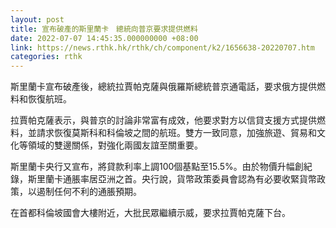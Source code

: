 ```yaml
---
layout: post
title: 宣布破產的斯里蘭卡　總統向普京要求提供燃料
date: 2022-07-07 14:45:35.000000000 +08:00
link: https://news.rthk.hk/rthk/ch/component/k2/1656638-20220707.htm
categories: rthk
---
```


斯里蘭卡宣布破產後，總統拉賈帕克薩與俄羅斯總統普京通電話，要求俄方提供燃料和恢復航班。

拉賈帕克薩表示，與普京的討論非常富有成效，他要求對方以信貸支援方式提供燃料，並請求恢復莫斯科和科倫坡之間的航班。雙方一致同意，加強旅遊、貿易和文化等領域的雙邊關係，對強化兩國友誼至關重要。

斯里蘭卡央行又宣布，將貸款利率上調100個基點至15.5%。由於物價升幅創紀錄，斯里蘭卡通脹率居亞洲之首。央行說，貨幣政策委員會認為有必要收緊貨幣政策，以遏制任何不利的通脹預期。

在首都科倫坡國會大樓附近，大批民眾繼續示威，要求拉賈帕克薩下台。

